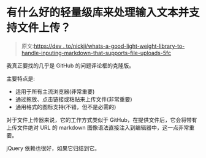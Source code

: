 # 有什么好的轻量级库来处理输入文本并支持文件上传？

> 原文:[https://dev . to/nickjj/whats-a-good-light-weight-library-to-handle-inputing-markdown-that-supports-file-uploads-5fc](https://dev.to/nickjj/whats-a-good-light-weight-library-to-handle-inputting-markdown-that-also-supports-file-uploads-5fc)

我真正要找的几乎是 GitHub 的问题评论框的克隆版。

主要特点是:

*   适用于所有主流浏览器(非常重要)
*   通过拖放、点击链接或粘贴来上传文件(非常重要)
*   通用格式的图标支持(不错，但不是必需的)

对于文件上传器来说，它的工作方式类似于 GitHub，在提供文件后，它会将带有上传文件绝对 URL 的 markdown 图像语法直接注入到编辑器中，这一点非常重要。

jQuery 依赖也很好，如果它归结到它。